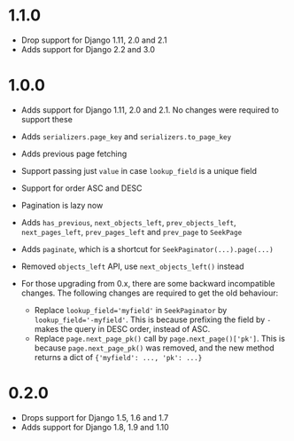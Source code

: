 1.1.0
==================

* Drop support for Django 1.11, 2.0 and 2.1
* Adds support for Django 2.2 and 3.0

1.0.0
==================

* Adds support for Django 1.11, 2.0 and 2.1.
  No changes were required to support these
* Adds ``serializers.page_key`` and ``serializers.to_page_key``
* Adds previous page fetching
* Support passing just ``value``
  in case ``lookup_field`` is a unique field
* Support for order ASC and DESC
* Pagination is lazy now
* Adds ``has_previous``, ``next_objects_left``,
  ``prev_objects_left``, ``next_pages_left``,
  ``prev_pages_left`` and ``prev_page`` to ``SeekPage``
* Adds ``paginate``, which is a shortcut
  for ``SeekPaginator(...).page(...)``
* Removed ``objects_left`` API, use
  ``next_objects_left()`` instead
* For those upgrading from 0.x, there are
  some backward incompatible changes.
  The following changes are required
  to get the old behaviour:

  * Replace ``lookup_field='myfield'`` in ``SeekPaginator`` by
    ``lookup_field='-myfield'``. This is because prefixing the field
    by ``-`` makes the query in DESC order, instead of ASC.
  * Replace ``page.next_page_pk()`` call by ``page.next_page()['pk']``.
    This is because ``page.next_page_pk()`` was removed, and the new
    method returns a dict of ``{'myfield': ..., 'pk': ...}``

0.2.0
==================

* Drops support for Django 1.5, 1.6 and 1.7
* Adds support for Django 1.8, 1.9 and 1.10
